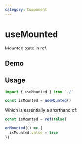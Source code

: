 ```yaml
---
category: Component
---
```


# useMounted

Mounted state in ref.

## Demo
<script setup>
import Demo from './demo.vue'
</script>

<Demo />

## Usage

```js
import { useMounted } from './'

const isMounted = useMounted()
```

Which is essentially a shorthand of:

```ts
const isMounted = ref(false)

onMounted(() => {
  isMounted.value = true
})
```
